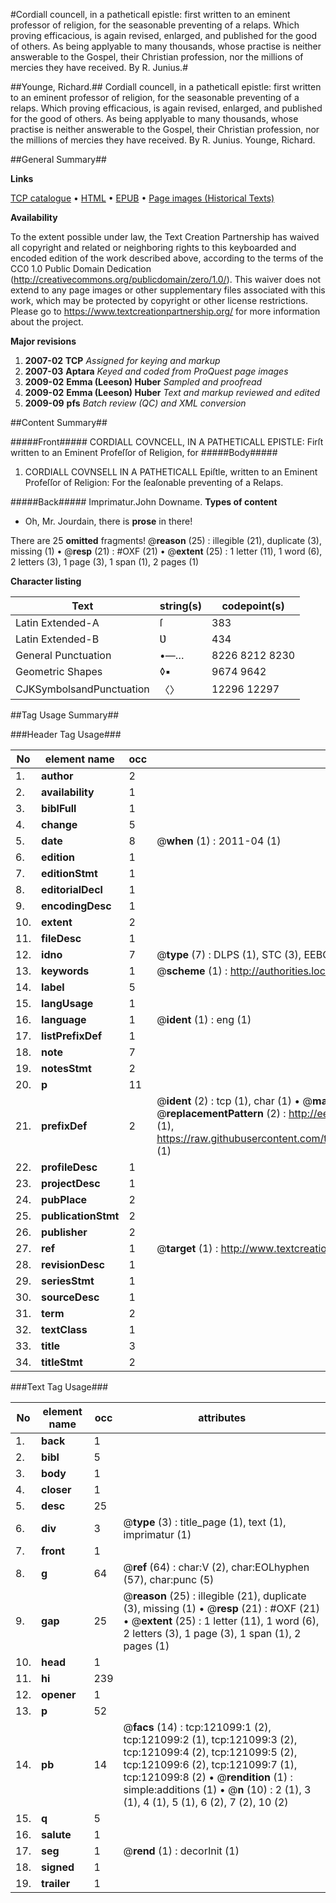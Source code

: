 #Cordiall councell, in a patheticall epistle: first written to an eminent professor of religion, for the seasonable preventing of a relaps. Which proving efficacious, is again revised, enlarged, and published for the good of others. As being applyable to many thousands, whose practise is neither answerable to the Gospel, their Christian profession, nor the millions of mercies they have received. By R. Junius.#

##Younge, Richard.##
Cordiall councell, in a patheticall epistle: first written to an eminent professor of religion, for the seasonable preventing of a relaps. Which proving efficacious, is again revised, enlarged, and published for the good of others. As being applyable to many thousands, whose practise is neither answerable to the Gospel, their Christian profession, nor the millions of mercies they have received. By R. Junius.
Younge, Richard.

##General Summary##

**Links**

[TCP catalogue](http://www.ota.ox.ac.uk/tcp/)  • 
[HTML](http://tei.it.ox.ac.uk/tcp/Texts-HTML/free/A80/A80566.html)  • 
[EPUB](http://tei.it.ox.ac.uk/tcp/Texts-EPUB/free/A80/A80566.epub) • 
[Page images (Historical Texts)](https://historicaltexts.jisc.ac.uk/eebo-99868743e)

**Availability**

To the extent possible under law, the Text Creation Partnership has waived all copyright and related or neighboring rights to this keyboarded and encoded edition of the work described above, according to the terms of the CC0 1.0 Public Domain Dedication (http://creativecommons.org/publicdomain/zero/1.0/). This waiver does not extend to any page images or other supplementary files associated with this work, which may be protected by copyright or other license restrictions. Please go to https://www.textcreationpartnership.org/ for more information about the project.

**Major revisions**

1. __2007-02__ __TCP__ *Assigned for keying and markup*
1. __2007-03__ __Aptara__ *Keyed and coded from ProQuest page images*
1. __2009-02__ __Emma (Leeson) Huber__ *Sampled and proofread*
1. __2009-02__ __Emma (Leeson) Huber__ *Text and markup reviewed and edited*
1. __2009-09__ __pfs__ *Batch review (QC) and XML conversion*

##Content Summary##

#####Front#####
CORDIALL COVNCELL,
IN A PATHETICALL
EPISTLE:
Firſt written to an Eminent Profeſſor
of Religion, for 
#####Body#####

1. CORDIALL COVNSELL
IN A PATHETICALL
Epiſtle, written to an Eminent
Profeſſor of Religion: For the
ſeaſonable preventing
of a Relaps.

#####Back#####
Imprimatur.John Downame.
**Types of content**

  * Oh, Mr. Jourdain, there is **prose** in there!

There are 25 **omitted** fragments! 
 @__reason__ (25) : illegible (21), duplicate (3), missing (1)  •  @__resp__ (21) : #OXF (21)  •  @__extent__ (25) : 1 letter (11), 1 word (6), 2 letters (3), 1 page (3), 1 span (1), 2 pages (1)

**Character listing**


|Text|string(s)|codepoint(s)|
|---|---|---|
|Latin Extended-A|ſ|383|
|Latin Extended-B|Ʋ|434|
|General Punctuation|•—…|8226 8212 8230|
|Geometric Shapes|◊▪|9674 9642|
|CJKSymbolsandPunctuation|〈〉|12296 12297|

##Tag Usage Summary##

###Header Tag Usage###

|No|element name|occ|attributes|
|---|---|---|---|
|1.|__author__|2||
|2.|__availability__|1||
|3.|__biblFull__|1||
|4.|__change__|5||
|5.|__date__|8| @__when__ (1) : 2011-04 (1)|
|6.|__edition__|1||
|7.|__editionStmt__|1||
|8.|__editorialDecl__|1||
|9.|__encodingDesc__|1||
|10.|__extent__|2||
|11.|__fileDesc__|1||
|12.|__idno__|7| @__type__ (7) : DLPS (1), STC (3), EEBO-CITATION (1), PROQUEST (1), VID (1)|
|13.|__keywords__|1| @__scheme__ (1) : http://authorities.loc.gov/ (1)|
|14.|__label__|5||
|15.|__langUsage__|1||
|16.|__language__|1| @__ident__ (1) : eng (1)|
|17.|__listPrefixDef__|1||
|18.|__note__|7||
|19.|__notesStmt__|2||
|20.|__p__|11||
|21.|__prefixDef__|2| @__ident__ (2) : tcp (1), char (1)  •  @__matchPattern__ (2) : ([0-9\-]+):([0-9IVX]+) (1), (.+) (1)  •  @__replacementPattern__ (2) : http://eebo.chadwyck.com/downloadtiff?vid=$1&page=$2 (1), https://raw.githubusercontent.com/textcreationpartnership/Texts/master/tcpchars.xml#$1 (1)|
|22.|__profileDesc__|1||
|23.|__projectDesc__|1||
|24.|__pubPlace__|2||
|25.|__publicationStmt__|2||
|26.|__publisher__|2||
|27.|__ref__|1| @__target__ (1) : http://www.textcreationpartnership.org/docs/. (1)|
|28.|__revisionDesc__|1||
|29.|__seriesStmt__|1||
|30.|__sourceDesc__|1||
|31.|__term__|2||
|32.|__textClass__|1||
|33.|__title__|3||
|34.|__titleStmt__|2||


###Text Tag Usage###

|No|element name|occ|attributes|
|---|---|---|---|
|1.|__back__|1||
|2.|__bibl__|5||
|3.|__body__|1||
|4.|__closer__|1||
|5.|__desc__|25||
|6.|__div__|3| @__type__ (3) : title_page (1), text (1), imprimatur (1)|
|7.|__front__|1||
|8.|__g__|64| @__ref__ (64) : char:V (2), char:EOLhyphen (57), char:punc (5)|
|9.|__gap__|25| @__reason__ (25) : illegible (21), duplicate (3), missing (1)  •  @__resp__ (21) : #OXF (21)  •  @__extent__ (25) : 1 letter (11), 1 word (6), 2 letters (3), 1 page (3), 1 span (1), 2 pages (1)|
|10.|__head__|1||
|11.|__hi__|239||
|12.|__opener__|1||
|13.|__p__|52||
|14.|__pb__|14| @__facs__ (14) : tcp:121099:1 (2), tcp:121099:2 (1), tcp:121099:3 (2), tcp:121099:4 (2), tcp:121099:5 (2), tcp:121099:6 (2), tcp:121099:7 (1), tcp:121099:8 (2)  •  @__rendition__ (1) : simple:additions (1)  •  @__n__ (10) : 2 (1), 3 (1), 4 (1), 5 (1), 6 (2), 7 (2), 10 (2)|
|15.|__q__|5||
|16.|__salute__|1||
|17.|__seg__|1| @__rend__ (1) : decorInit (1)|
|18.|__signed__|1||
|19.|__trailer__|1||
